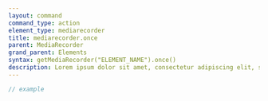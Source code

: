 ```yaml
---
layout: command
command_type: action
element_type: mediarecorder
title: mediarecorder.once
parent: MediaRecorder
grand_parent: Elements
syntax: getMediaRecorder("ELEMENT_NAME").once()
description: Lorem ipsum dolor sit amet, consectetur adipiscing elit, sed do eiusmod tempor incididunt ut labore et dolore magna aliqua. Ut enim ad minim veniam, quis nostrud exercitation ullamco laboris nisi ut aliquip ex ea commodo consequat.
---
```


```javascript
// example
```